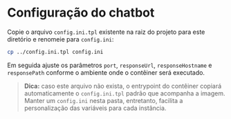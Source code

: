 # Configuração do chatbot

Copie o arquivo `config.ini.tpl` existente na raiz do projeto para este diretório e renomeie para `config.ini`:

```bash
cp ../config.ini.tpl config.ini
```

Em seguida ajuste os parâmetros `port`, `responseUrl`, `responseHostname` e `responsePath` conforme o ambiente onde o contêiner será executado.

> **Dica:** caso este arquivo não exista, o entrypoint do contêiner copiará automaticamente
> o `config.ini.tpl` padrão que acompanha a imagem. Manter um `config.ini` nesta pasta,
> entretanto, facilita a personalização das variáveis para cada instância.
